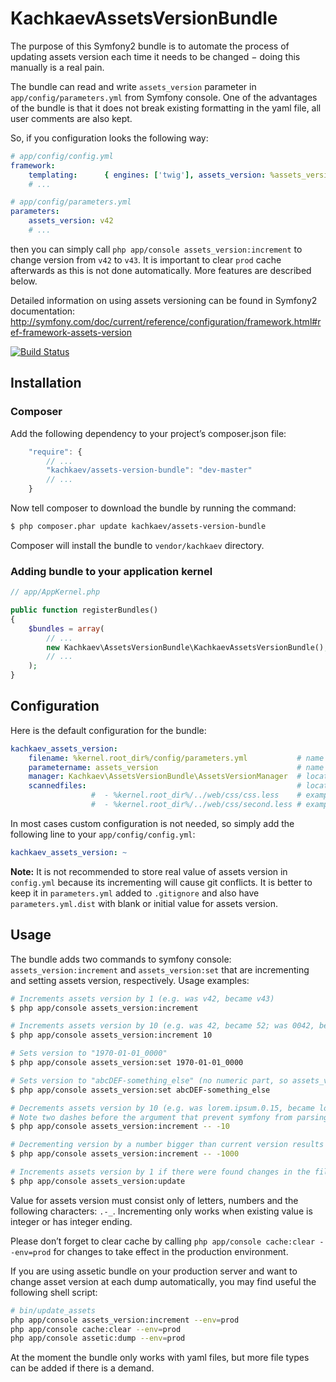 KachkaevAssetsVersionBundle
===========================

The purpose of this Symfony2 bundle is to automate the process of updating assets version each time it needs to be changed − doing this manually is a real pain.

The bundle can read and write ``assets_version`` parameter in ``app/config/parameters.yml`` from Symfony console. One of the advantages of the bundle is that it does not break existing formatting in the yaml file, all user comments are also kept.

So, if you configuration looks the following way:

```yml
# app/config/config.yml
framework:
    templating:      { engines: ['twig'], assets_version: %assets_version% }
    # ...
```

```yml
# app/config/parameters.yml
parameters:
    assets_version: v42
    # ...
```

then you can simply call ``php app/console assets_version:increment`` to change version from ``v42`` to ``v43``. It is important to clear ``prod`` cache afterwards as this is not done automatically. More features are described below.

Detailed information on using assets versioning can be found in Symfony2 documentation: http://symfony.com/doc/current/reference/configuration/framework.html#ref-framework-assets-version

[![Build Status](https://secure.travis-ci.org/kachkaev/KachkaevAssetsVersionBundle.png)](http://travis-ci.org/kachkaev/KachkaevAssetsVersionBundle)

Installation
------------

### Composer

Add the following dependency to your project’s composer.json file:

```js
    "require": {
        // ...
        "kachkaev/assets-version-bundle": "dev-master"
        // ...
    }
```
Now tell composer to download the bundle by running the command:

```bash
$ php composer.phar update kachkaev/assets-version-bundle
```

Composer will install the bundle to `vendor/kachkaev` directory.

### Adding bundle to your application kernel

```php
// app/AppKernel.php

public function registerBundles()
{
    $bundles = array(
        // ...
        new Kachkaev\AssetsVersionBundle\KachkaevAssetsVersionBundle(),
        // ...
    );
}
```

Configuration
-------------

Here is the default configuration for the bundle:

```yml
kachkaev_assets_version:
    filename: %kernel.root_dir%/config/parameters.yml           # name of the file where application parameters are stored
    parametername: assets_version                               # name of property that defines assets version in that file
    manager: Kachkaev\AssetsVersionBundle\AssetsVersionManager  # location of version manager
    scannedfiles:                                               # location list of files where required to search changes.
                  #  - %kernel.root_dir%/../web/css/css.less    # example
                  #  - %kernel.root_dir%/../web/css/second.less # example
```

In most cases custom configuration is not needed, so simply add the following line to your ``app/config/config.yml``:

```yml
kachkaev_assets_version: ~
```
__Note:__ It is not recommended to store real value of assets version in ``config.yml`` because its incrementing  will cause git conflicts. It is better to keep it in ``parameters.yml`` added to ``.gitignore`` and also have ``parameters.yml.dist`` with blank or initial value for assets version.

Usage
-----

The bundle adds two commands to symfony console: ``assets_version:increment`` and ``assets_version:set`` that are incrementing and setting assets version, respectively. Usage examples: 

```bash
# Increments assets version by 1 (e.g. was v42, became v43)
$ php app/console assets_version:increment

# Increments assets version by 10 (e.g. was 42, became 52; was 0042, became 0052 - leading zeros are kept)
$ php app/console assets_version:increment 10

# Sets version to "1970-01-01_0000"
$ php app/console assets_version:set 1970-01-01_0000

# Sets version to "abcDEF-something_else" (no numeric part, so assets_version:increment will stop working)
$ php app/console assets_version:set abcDEF-something_else

# Decrements assets version by 10 (e.g. was lorem.ipsum.0.15, became lorem.ipsum.0.5)
# Note two dashes before the argument that prevent symfony from parsing -1 as an option
$ php app/console assets_version:increment -- -10

# Decrementing version by a number bigger than current version results 0 (e.g. was v0010, became v0000)
$ php app/console assets_version:increment -- -1000

# Increments assets version by 1 if there were found changes in the files
$ php app/console assets_version:update
```

Value for assets version must consist only of letters, numbers and the following characters: ``.-_``. Incrementing only works when existing value is integer or has integer ending.

Please don’t forget to clear cache by calling ``php app/console cache:clear --env=prod`` for changes to take effect in the production environment.

If you are using assetic bundle on your production server and want to change asset version at each dump automatically, you may find useful the following shell script:

```bash
# bin/update_assets
php app/console assets_version:increment --env=prod
php app/console cache:clear --env=prod
php app/console assetic:dump --env=prod
```

At the moment the bundle only works with yaml files, but more file types can be added if there is a demand.